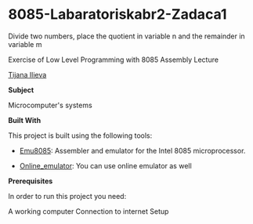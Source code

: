 # 8085-Labaratoriskabr2-Zadaca1

Divide two numbers, place the quotient in variable n and the remainder in variable m


Exercise of Low Level Programming with 8085 Assembly Lecture



[Tijana Ilieva ](https://github.com/ilievatijana)


**Subject**

Microcomputer's systems

**Built With**

This project is built using the following tools:

- [Emu8085](https://8085-emulator.soft112.com/download.html): Assembler and emulator for the Intel 8085 microprocessor.

- [Online_emulator](https://www.sim8085.com/): You can use online emulator as well

**Prerequisites**

In order to run this project you need:

A working computer
Connection to internet
Setup
